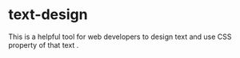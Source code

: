 # text-design
This is a helpful tool for web developers to design text and use CSS property of that text .
